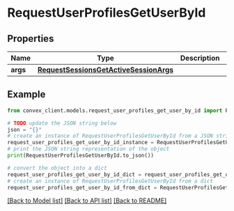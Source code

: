 # RequestUserProfilesGetUserById


## Properties

Name | Type | Description | Notes
------------ | ------------- | ------------- | -------------
**args** | [**RequestSessionsGetActiveSessionArgs**](RequestSessionsGetActiveSessionArgs.md) |  | 

## Example

```python
from convex_client.models.request_user_profiles_get_user_by_id import RequestUserProfilesGetUserById

# TODO update the JSON string below
json = "{}"
# create an instance of RequestUserProfilesGetUserById from a JSON string
request_user_profiles_get_user_by_id_instance = RequestUserProfilesGetUserById.from_json(json)
# print the JSON string representation of the object
print(RequestUserProfilesGetUserById.to_json())

# convert the object into a dict
request_user_profiles_get_user_by_id_dict = request_user_profiles_get_user_by_id_instance.to_dict()
# create an instance of RequestUserProfilesGetUserById from a dict
request_user_profiles_get_user_by_id_from_dict = RequestUserProfilesGetUserById.from_dict(request_user_profiles_get_user_by_id_dict)
```
[[Back to Model list]](../README.md#documentation-for-models) [[Back to API list]](../README.md#documentation-for-api-endpoints) [[Back to README]](../README.md)


